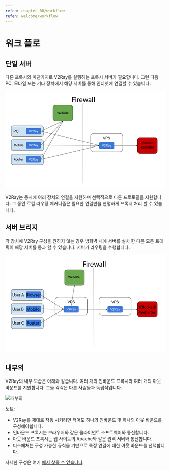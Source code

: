 ```yaml
---
refcn: chapter_00/workflow
refen: welcome/workflow
---
```

# 워크 플로

## 단일 서버

다른 프록시와 마찬가지로 V2Ray를 실행하는 프록시 서버가 필요합니다. 그런 다음 PC, 모바일 또는 기타 장치에서 해당 서버를 통해 인터넷에 연결할 수 있습니다.

![곧장](../resources/direct.png)

V2Ray는 동시에 여러 장치의 연결을 지원하며 선택적으로 다른 프로토콜을 지원합니다. 그 동안 로컬 라우팅 메커니즘은 필요한 연결만을 현명하게 프록시 처리 할 수 ​​있습니다.

## 서버 브리지

각 장치에 V2Ray 구성을 원하지 않는 경우 방화벽 내에 서버를 설치 한 다음 모든 트래픽이 해당 서버를 통과 할 수 있습니다. 서버가 라우팅을 수행합니다.

![계전기](../resources/relay.png)

## 내부의

V2Ray의 내부 모습은 아래와 같습니다. 여러 개의 인바운드 프록시와 여러 개의 아웃 바운드를 지원합니다. 그들 각각은 다른 사람들과 독립적입니다.

![내부의](../resources/internal.svg)

노트:

* V2Ray를 제대로 작동 시키려면 적어도 하나의 인바운드 및 하나의 아웃 바운드를 구성해야합니다.
* 인바운드 프록시는 브라우저와 같은 클라이언트 소프트웨어와 통신합니다.
* 아웃 바운드 프록시는 웹 사이트의 Apache와 같은 원격 서버와 통신합니다.
* 디스패처는 구성 가능한 규칙을 기반으로 특정 연결에 대한 아웃 바운드를 선택합니다.

자세한 구성은 여기 [에서 찾을 수 있습니다](../configuration/overview.md).